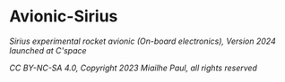 # Avionic-Sirius
*Sirius experimental rocket avionic (On-board electronics), Version 2024 launched at C'space*

*CC BY-NC-SA 4.0, Copyright 2023 Miailhe Paul, all rights reserved*

